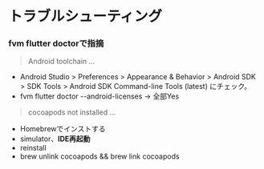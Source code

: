 # トラブルシューティング

### fvm flutter doctorで指摘

> Android toolchain ...

- Android Studio > Preferences > Appearance & Behavior > Android SDK > SDK Tools > Android SDK Command-line Tools (latest) にチェック。
- fvm flutter doctor --android-licenses → 全部Yes

> cocoapods not installed ...

- Homebrewでインストする
- simulator、**IDE再起動**
- reinstall
- brew unlink cocoapods && brew link cocoapods

